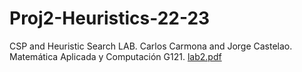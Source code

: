 # Proj2-Heuristics-22-23
CSP and Heuristic Search LAB. 
Carlos Carmona and Jorge Castelao. Matemática Aplicada y Computación G121.
[lab2.pdf](https://github.com/ccarmona02/Proj2-Heuristics-22-23/files/9980246/lab2.pdf)
